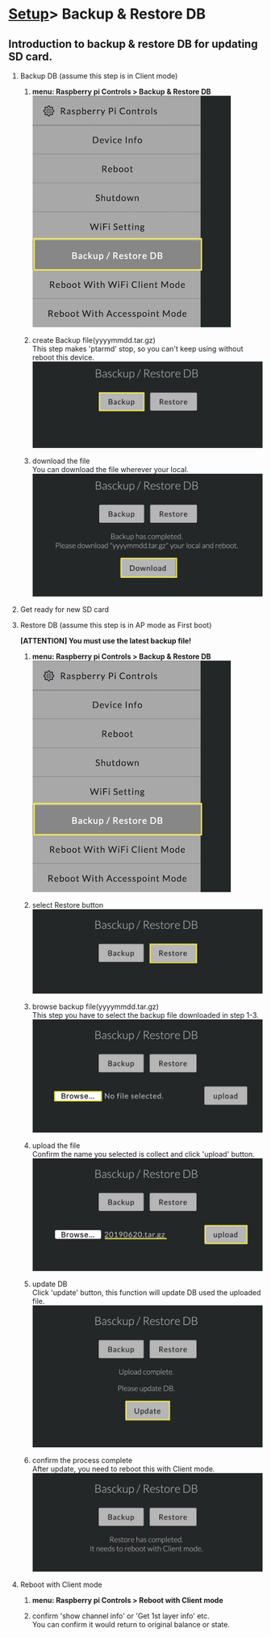 # [Setup](../README.md)> Backup & Restore DB

## Introduction to backup & restore DB for updating SD card.

1. Backup DB (assume this step is in Client mode)
    1. **menu: Raspberry pi Controls > Backup & Restore DB**  
       ![backup & restore](images/bs01.jpg)
    
    2. create Backup file(yyyymmdd.tar.gz)  
       This step makes 'ptarmd' stop, so you can't keep using without reboot this device.
       ![backup](images/bs02.jpg)

    3. download the file  
       You can download the file wherever your local.
       ![backup](images/bs03.jpg)
    
2. Get ready for new SD card

3. Restore DB (assume this step is in AP mode as First boot)
    
    **[ATTENTION] You must use the latest backup file!**   

    1. **menu: Raspberry pi Controls > Backup & Restore DB**  
       ![backup & restore](images/bs01.jpg)
    
    2. select Restore button
       ![backup](images/bs04.jpg)

    3. browse backup file(yyyymmdd.tar.gz)  
       This step you have to select the backup file downloaded in step 1-3.
       ![backup](images/bs05.jpg)

    4. upload the file  
        Confirm the name you selected is collect and click 'upload' button.
       ![backup](images/bs06.jpg)

    5. update DB  
       Click 'update' button, this function will update DB used the uploaded file.
       ![upload](images/bs07.jpg)

    6. confirm the process complete  
       After update, you need to reboot this with Client mode. 
       ![complete](images/bs08.jpg)

4. Reboot with Client mode
    1. **menu: Raspberry pi Controls > Reboot with Client mode**
   
    2. confirm 'show channel info' or 'Get 1st layer info' etc.  
       You can confirm it would return to original balance or state.  